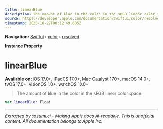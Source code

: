 ```yaml
---
title: linearBlue
description: The amount of blue in the color in the sRGB linear color space.
source: https://developer.apple.com/documentation/swiftui/color/resolved/linearblue
timestamp: 2025-10-29T00:12:49.685Z
---
```


**Navigation:** [Swiftui](/documentation/swiftui) › [color](/documentation/swiftui/color) › [resolved](/documentation/swiftui/color/resolved)

**Instance Property**

# linearBlue

**Available on:** iOS 17.0+, iPadOS 17.0+, Mac Catalyst 17.0+, macOS 14.0+, tvOS 17.0+, visionOS 1.0+, watchOS 10.0+

> The amount of blue in the color in the sRGB linear color space.

```swift
var linearBlue: Float
```

---

*Extracted by [sosumi.ai](https://sosumi.ai) - Making Apple docs AI-readable.*
*This is unofficial content. All documentation belongs to Apple Inc.*
